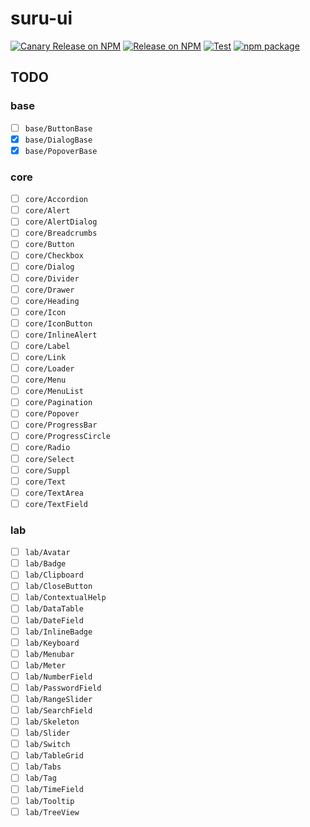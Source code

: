 # suru-ui

[![Canary Release on NPM](https://github.com/tai-kun/suru-ui/actions/workflows/canary-release.yaml/badge.svg)](https://github.com/tai-kun/suru-ui/actions/workflows/canary-release.yaml)
[![Release on NPM](https://github.com/tai-kun/suru-ui/actions/workflows/release.yaml/badge.svg)](https://github.com/tai-kun/suru-ui/actions/workflows/release.yaml)
[![Test](https://github.com/tai-kun/suru-ui/actions/workflows/test.yaml/badge.svg)](https://github.com/tai-kun/suru-ui/actions/workflows/test.yaml)
[![npm package](https://badge.fury.io/js/suru-ui.svg)](https://badge.fury.io/js/suru-ui)

## TODO

### base

- [ ] `base/ButtonBase`
- [x] `base/DialogBase`
- [x] `base/PopoverBase`

### core

- [ ] `core/Accordion`
- [ ] `core/Alert`
- [ ] `core/AlertDialog`
- [ ] `core/Breadcrumbs`
- [ ] `core/Button`
- [ ] `core/Checkbox`
- [ ] `core/Dialog`
- [ ] `core/Divider`
- [ ] `core/Drawer`
- [ ] `core/Heading`
- [ ] `core/Icon`
- [ ] `core/IconButton`
- [ ] `core/InlineAlert`
- [ ] `core/Label`
- [ ] `core/Link`
- [ ] `core/Loader`
- [ ] `core/Menu`
- [ ] `core/MenuList`
- [ ] `core/Pagination`
- [ ] `core/Popover`
- [ ] `core/ProgressBar`
- [ ] `core/ProgressCircle`
- [ ] `core/Radio`
- [ ] `core/Select`
- [ ] `core/Suppl`
- [ ] `core/Text`
- [ ] `core/TextArea`
- [ ] `core/TextField`

### lab

- [ ] `lab/Avatar`
- [ ] `lab/Badge`
- [ ] `lab/Clipboard`
- [ ] `lab/CloseButton`
- [ ] `lab/ContextualHelp`
- [ ] `lab/DataTable`
- [ ] `lab/DateField`
- [ ] `lab/InlineBadge`
- [ ] `lab/Keyboard`
- [ ] `lab/Menubar`
- [ ] `lab/Meter`
- [ ] `lab/NumberField`
- [ ] `lab/PasswordField`
- [ ] `lab/RangeSlider`
- [ ] `lab/SearchField`
- [ ] `lab/Skeleton`
- [ ] `lab/Slider`
- [ ] `lab/Switch`
- [ ] `lab/TableGrid`
- [ ] `lab/Tabs`
- [ ] `lab/Tag`
- [ ] `lab/TimeField`
- [ ] `lab/Tooltip`
- [ ] `lab/TreeView`
